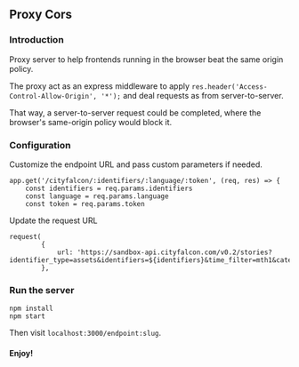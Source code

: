 ## Proxy Cors

### Introduction

Proxy server to help frontends running in the browser beat the same origin policy.

The proxy act as an express middleware to apply `res.header('Access-Control-Allow-Origin', '*');` and deal requests as from server-to-server.

That way, a server-to-server request could be completed, where the browser's same-origin policy would block it.

### Configuration

Customize the endpoint URL and pass custom parameters if needed.

```
app.get('/cityfalcon/:identifiers/:language/:token', (req, res) => {
	const identifiers = req.params.identifiers
	const language = req.params.language
	const token = req.params.token
```

Update the request URL

```
request(
		{
			url: 'https://sandbox-api.cityfalcon.com/v0.2/stories?identifier_type=assets&identifiers=${identifiers}&time_filter=mth1&categories=mp%2Cop&min_cityfalcon_score=0&order_by=top&languages=${language}&all_languages=false&access_token=${token}',
		},
```

### Run the server

```
npm install
npm start
```

Then visit `localhost:3000/endpoint:slug`.

#### Enjoy!
